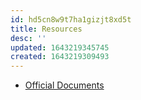 ```yaml
---
id: hd5cn8w9t7ha1gizjt8xd5t
title: Resources
desc: ''
updated: 1643219345745
created: 1643219309493
---
```



- [Official Documents][1]

[1]: https://www.postgresql.org/docs/current/index.html
